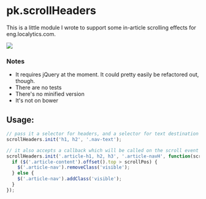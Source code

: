 # pk.scrollHeaders
This is a little module I wrote to support some in-article scrolling effects for eng.localytics.com.

<img src="http://zippy.gfycat.com/SomeRemoteAngora.gif">

### Notes
* It requires jQuery at the moment. It could pretty easily be refactored out, though.
* There are no tests
* There's no minified version
* It's not on bower

## Usage:

```javascript
// pass it a selector for headers, and a selector for text destination
scrollHeaders.init('h1, h2', '.nav-text');
```

```javascript
// it also accepts a callback which will be called on the scroll event (throttled to 50ms), callback is passed the scroll position
scrollHeaders.init('.article-h1, h2, h3', '.article-navH', function(scrollPos) {
  if ($('.article-content').offset().top > scrollPos) {
    $('.article-nav').removeClass('visible');
  } else {
    $('.article-nav').addClass('visible');
  }
});
```